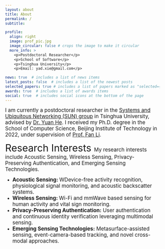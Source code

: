 ```yaml
---
layout: about
title: About
permalink: /
subtitle: 

profile:
  align: right
  image: prof_pic.jpg
  image_circular: false # crops the image to make it circular
  more_info: >
    <p>Postdoctoral Researcher</p>
    <p>School of Software</p>
    <p>Tsinghua University</p>
    <p>Email: yad.xie@gmail.com</p>

news: true  # includes a list of news items
latest_posts: false  # includes a list of the newest posts
selected_papers: true # includes a list of papers marked as "selected={true}"
awards: true  # includes a list of awards items
social: true  # includes social icons at the bottom of the page
---
```


<big> I am currently a postdoctoral researcher in the [Systems and Ubiquitous Networking (SUN) group](http://tns.thss.tsinghua.edu.cn/sun/index.html) in Tsinghua University, advised by [Dr. Yuan He](http://tns.thss.tsinghua.edu.cn/sun/members/YuanHe/). I received my Ph.D. degree in the School of Computer Science, Beijing Institute of Technology in 2022, under supervision of [Prof. Fan Li](https://fli-bit.github.io/#Home). </big>

<font size="+3"> Research Interests </font>
<big> My research interests include Acoustic Sensing, Wireless Sensing, Privacy-Preserving Authentication, and Emerging Sensing Technologies. </big> 
<ul>
<li> <big> <strong> Acoustic Sensing: </strong> WDevice-free activity recognition, physiological signal monitoring, and acoustic backscatter systems. </big> </li>
<li> <big> <strong> Wireless Sensing: </strong> Wi-Fi and mmWave based sensing for human activity and vital sign monitoring. </big> </li>
<li> <big> <strong> Privacy-Preserving Authentication:</strong> User authentication and continuous identity verification leveraging multimodal sensing. </big> </li>
<li> <big> <strong> Emerging Sensing Technologies:</strong> Metasurface-assisted sensing, event-camera-based tracking, and novel cross-modal approaches. </big> </li>
</ul>